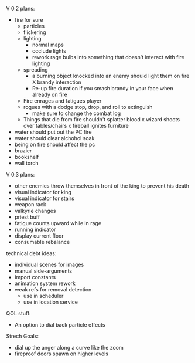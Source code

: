 
V 0.2 plans:

- fire for sure
  + particles
  + flickering
  - lighting
    + normal maps
    - occlude lights
    + rework rage bulbs into something that doesn't interact with fire lighting
  + spreading
    - a burning object knocked into an enemy should light them on fire
  X brandy interaction
    - Re-up fire duration if you smash brandy in your face when already on fire
  - Fire enrages and fatigues player
  + rogues with a dodge stop, drop, and roll to extinguish
    + make sure to change the combat log
  + Things that die from fire shouldn't splatter blood
x wizard shoots over tables/chairs
x fireball ignites furniture
- water should put out the PC fire
- water should clear alchohol soak
- being on fire should affect the pc
- brazier
- bookshelf
- wall torch

V 0.3 plans:

- other enemies throw themselves in front of the king to prevent his death
- visual indicator for king
- visual indicator for stairs
- weapon rack
- valkyrie changes
- priest buff
- fatigue counts upward while in rage
- running indicator
- display current floor
- consumable rebalance

technical debt ideas:
  - individual scenes for images
  - manual side-arguments
  - import constants
  - animation system rework
  - weak refs for removal detection
    - use in scheduler
    - use in location service

QOL stuff:
- An option to dial back particle effects

Strech Goals:
- dial up the anger along a curve like the zoom
- fireproof doors spawn on higher levels
